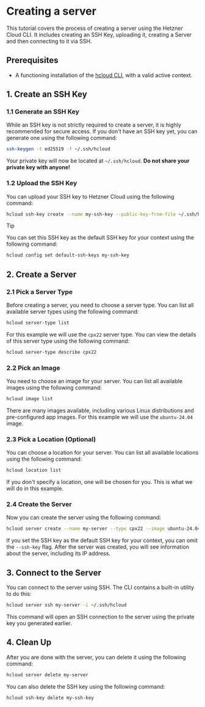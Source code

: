 # Creating a server

This tutorial covers the process of creating a server using the Hetzner Cloud CLI. It includes creating an SSH Key, 
uploading it, creating a Server and then connecting to it via SSH.

## Prerequisites

- A functioning installation of the [hcloud CLI](setup-hcloud-cli.md), with a valid active context.

## 1. Create an SSH Key

### 1.1 Generate an SSH Key

While an SSH key is not strictly required to create a server, it is highly recommended for secure access.
If you don't have an SSH key yet, you can generate one using the following command:

```bash
ssh-keygen -t ed25519 -f ~/.ssh/hcloud
```

Your private key will now be located at `~/.ssh/hcloud`. **Do not share your private key with anyone!**

### 1.2 Upload the SSH Key

You can upload your SSH key to Hetzner Cloud using the following command:

```bash
hcloud ssh-key create --name my-ssh-key --public-key-from-file ~/.ssh/hcloud.pub
```

> [!TIP]
> You can set this SSH key as the default SSH key for your context using the following command:
> ```bash
> hcloud config set default-ssh-keys my-ssh-key
> ```

## 2. Create a Server

### 2.1 Pick a Server Type

Before creating a server, you need to choose a server type. You can list all available server types using the following command:

```bash
hcloud server-type list
```

For this example we will use the `cpx22` server type.
You can view the details of this server type using the following command:

```bash
hcloud server-type describe cpx22
```

### 2.2 Pick an Image

You need to choose an image for your server. You can list all available images using the following command:

```bash
hcloud image list
```

There are many images available, including various Linux distributions and pre-configured app images.
For this example we will use the `ubuntu-24.04` image.

### 2.3 Pick a Location (Optional)

You can choose a location for your server. You can list all available locations using the following command:

```bash
hcloud location list
```

If you don't specify a location, one will be chosen for you. This is what we will do in this example.

### 2.4 Create the Server

Now you can create the server using the following command:

```bash
hcloud server create --name my-server --type cpx22 --image ubuntu-24.04 --ssh-key my-ssh-key
```

If you set the SSH key as the default SSH key for your context, you can omit the `--ssh-key` flag.
After the server was created, you will see information about the server, including its IP address.

## 3. Connect to the Server

You can connect to the server using SSH. The CLI contains a built-in utility to do this:

```bash
hcloud server ssh my-server -i ~/.ssh/hcloud
```

This command will open an SSH connection to the server using the private key you generated earlier.

## 4. Clean Up

After you are done with the server, you can delete it using the following command:

```bash
hcloud server delete my-server
```

You can also delete the SSH key using the following command:

```bash
hcloud ssh-key delete my-ssh-key
```
